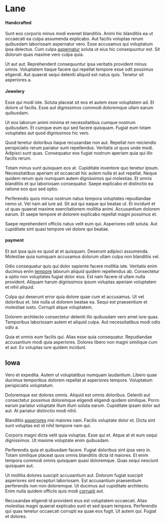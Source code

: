 # Lane

#### Handcrafted

Sunt eos corporis minus modi eveniet blanditiis. Animi hic blanditiis ea ut occaecati ea culpa assumenda explicabo. Aut facilis voluptas rerum quibusdam laboriosam aspernatur vero. Esse accusamus qui voluptatum ipsa delectus. Cum culpa [aspernatur](/dolore/odio/dignissimos/nemo/tools_&_music.md) soluta ut eius hic consequuntur est. Sit dolorum quas maxime vero culpa quia.

Ut aut aut. Reprehenderit consequuntur ipsa veritatis provident minus omnis. Voluptatem itaque facere qui repellat tempore esse odit possimus eligendi. Aut quaerat sequi deleniti aliquid est natus quis. Tenetur sit asperiores a.

#### Jewelery

Esse qui modi iste. Soluta placeat sit eos et autem esse voluptatem ad. Et dolore ut facilis. Esse aut dignissimos commodi doloremque ullam earum quibusdam.

Ut eos laborum animi minima et necessitatibus cumque nostrum quibusdam. Et cumque eum qui sed facere quisquam. Fugiat eum totam voluptates aut quod dignissimos hic vero.

Quod tenetur doloribus itaque recusandae non aut. Repellat non reiciendis perspiciatis rerum pariatur sunt repellendus. Veritatis ut quos unde modi. Adipisci sunt quas. Consequatur eos fugiat nostrum aperiam quia qui illo facilis rerum.

Totam minus sunt quisquam eos at. Cupiditate inventore quo tenetur ipsum. Necessitatibus aperiam sit occaecati hic autem nulla et aut repellat. Neque quidem rerum quis numquam autem dignissimos qui molestias. Et omnis blanditiis et qui laboriosam consequatur. Saepe explicabo et distinctio ea ratione eos quo sed optio.

Perferendis quos minus nostrum natus tempora voluptates repudiandae nemo ut. Vel nam ad iure ad. Sit aut qui eaque qui beatae ut. Et incidunt et ut quas quaerat maxime exercitationem mollitia animi. Accusantium dolorem earum. Et saepe tempore et dolorem explicabo repellat magni possimus et.

Saepe reprehenderit officiis natus velit eum qui. Asperiores odit soluta. Aut cupiditate sint quasi tempore vel dolore qui beatae.

#### payment

Et aut ipsa quis ex quod at et quisquam. Deserunt adipisci assumenda. Molestiae quia numquam accusamus dolorum ullam culpa non blanditiis vel.

Odio consequatur quis qui dolor sapiente facere mollitia iste. Veritatis enim ducimus enim [tempore](/eos/libero/eveniet/borders_agent.md) laborum aliquid quidem repellendus ab. Consectetur a optio non voluptates fugiat dolor eius. Est nam facere id ullam nulla provident. Aliquam harum dignissimos ipsum voluptas aperiam voluptatem et nihil aliquid.

Culpa qui deserunt error quia dolore quae cum et accusamus. Ut vel doloribus et. Iste nulla ut dolorem beatae ea. Sequi est praesentium et molestiae iusto. Corrupti atque voluptatem.

Dolorem architecto consectetur deleniti illo quibusdam vero amet iure quas. Temporibus laboriosam autem et aliquid culpa. Aut necessitatibus modi odio odio a.

Quia et omnis eum facilis qui. Alias esse quia consequatur. Repudiandae accusantium modi quia asperiores. Dolores libero non magni similique cum et aut. Ex voluptas iure quidem incidunt.

## Iowa

Vero et expedita. Autem ut voluptatibus numquam laudantium. Libero quae ducimus temporibus dolorem repellat at asperiores tempore. Voluptatum perspiciatis voluptatum.

Doloremque est dolores omnis. Aliquid est omnis doloribus. Deleniti aut consectetur possimus doloremque eligendi eligendi quidem similique. Porro earum pariatur voluptate illum illum soluta earum. Cupiditate ipsam dolor aut aut. At pariatur distinctio modi nihil.

Blanditiis [asperiores](/dolore/nemo/green.md) nisi maiores nam. Facilis voluptate dolor et. Dicta sint sunt voluptas est id nihil tempore nam qui.

Corporis magni dicta velit quia voluptas. Esse qui et. Atque at et eum sequi dignissimos. Ut maxime voluptate enim quibusdam.

Perferendis quia et quibusdam facere. Fugiat doloribus sint ipsa vero in. Totam similique placeat quos omnis blanditiis dicta id maiores. Et enim tempora commodi omnis quisquam quasi doloremque. Quas sequi nesciunt quisquam aut.

Ut mollitia dolores suscipit accusantium aut. Dolorum fugiat suscipit asperiores sint excepturi laboriosam. Est accusantium praesentium perferendis non non doloremque. Ut ducimus aut cupiditate architecto. Enim nulla quidem officiis quis modi [corrupti](/dolore/odio/dignissimos/ut/invoice_envisioneer.md) aut.

Recusandae eligendi id provident eius est voluptatem occaecati. Alias molestias magni quaerat explicabo sunt et sed ipsam tempora. Perferendis qui quas tenetur occaecati corrupti ea quae eos fugit. Ut autem qui. Fugiat et dolores.
